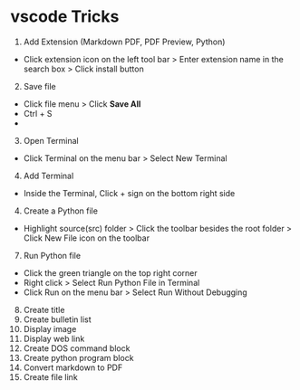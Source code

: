 # vscode Tricks  
  

1. Add Extension (Markdown PDF, PDF Preview, Python)
* Click extension icon on the left tool bar > Enter extension name in the search box > Click install button
2. Save file
* Click file menu > Click **Save All**
* Ctrl + S
* 
3. Open Terminal
* Click Terminal on the menu bar > Select New Terminal
4. Add Terminal
* Inside the Terminal, Click + sign on the bottom right side
4. Create a Python file
* Highlight source(src) folder > Click the toolbar besides the root folder > Click New File icon on the toolbar
7. Run Python file
* Click the green triangle on the top right corner
* Right click > Select Run Python File in Terminal
* Click Run on the menu bar > Select Run Without Debugging

8. Create title
9. Create bulletin list
10. Display image
11. Display web link
12. Create DOS command block
13. Create python program block
14. Convert markdown to PDF
15. Create file link 